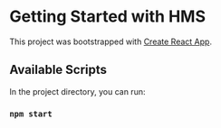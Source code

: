 # Getting Started with HMS

This project was bootstrapped with [Create React App](https://github.com/facebook/create-react-app).

## Available Scripts

In the project directory, you can run:


### `npm start`
